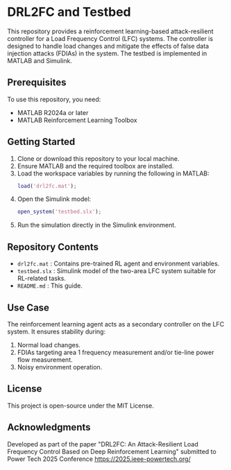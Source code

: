 
# DRL2FC and Testbed

This repository provides a reinforcement learning-based attack-resilient controller for a Load Frequency Control (LFC) systems. The controller is designed to handle load changes and mitigate the effects of false data injection attacks (FDIAs) in the system. The testbed is implemented in MATLAB and Simulink.

## Prerequisites

To use this repository, you need:
- MATLAB R2024a or later
- MATLAB Reinforcement Learning Toolbox

## Getting Started

1. Clone or download this repository to your local machine.
2. Ensure MATLAB and the required toolbox are installed.
3. Load the workspace variables by running the following in MATLAB:
   ```matlab
   load('drl2fc.mat');
   ```
4. Open the Simulink model:
   ```matlab
   open_system('testbed.slx');
   ```
5. Run the simulation directly in the Simulink environment.

## Repository Contents

- `drl2fc.mat` : Contains pre-trained RL agent and environment variables.
- `testbed.slx` : Simulink model of the two-area LFC system suitable for RL-related tasks.
- `README.md` : This guide.

## Use Case

The reinforcement learning agent acts as a secondary controller on the LFC system. It ensures stability during:
1. Normal load changes.
2. FDIAs targeting area 1 frequency measurement and/or tie-line power flow measurement.
3. Noisy environment operation.

## License

This project is open-source under the MIT License.

## Acknowledgments

Developed as part of the paper "DRL2FC: An Attack-Resilient Load Frequency Control Based on Deep Reinforcement Learning" submitted to Power Tech 2025 Conference https://2025.ieee-powertech.org/
